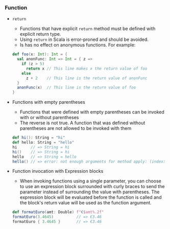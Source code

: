 ### Function

* `return`
  - Functions that have explicit `return` method must be defined with explicit return type.
  - Using `return` in Scala is error-proned and should be avoided.
  - Is has no effect on anonymous functions. For example:
  ```scala
  def foo(x: Int): Int = {
    val anonFunc: Int => Int = { z =>
      if (z > 5)
        return x // This line makes x the return value of foo
      else
        z + 2    // This line is the return value of anonFunc
    }
    anonFunc(x)  // This line is the return value of foo
  }
  ```

* Functions with empty parentheses
  - Functions that were defined with empty parentheses can be invoked with or without parentheses
  - The reverse is not true. A function that was defined without parentheses are not allowed to be invoked with them
  ```scala
  def hi(): String = "hi"
  def hello: String = "hello"
  hi      // => String = hi
  hi()    // => String = hi
  hello   // => String = hello
  hello() // => error: not enough arguments for method apply: (index: Int)Char in class StringOps.
  ```
* Function invocation with Expression blocks
  - When invoking functions using a single parameter, you can choose to use an expression block surrounded with curly braces to send the parameter instead of surrounding the value with parentheses. The expression block will be evaluated before the function is called and the block's return value will be used as the function argument.
  ```scala
  def formatEuro(amt: Double) f"€$amt%.2f"
  formatEuro(3.4645)          // => €3.46
  formatEuro { 3.4645 }       // => €3.46
  ```
